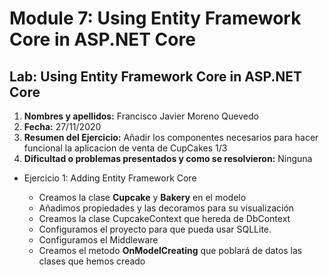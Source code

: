 # Module 7: Using Entity Framework Core in ASP.NET Core

## Lab: Using Entity Framework Core in ASP.NET Core

1. **Nombres y apellidos:** Francisco Javier Moreno Quevedo
2. **Fecha:** 27/11/2020
3. **Resumen del Ejercicio:** Añadir los componentes necesarios para hacer funcional la aplicacion de venta de CupCakes 1/3 
4. **Dificultad o problemas presentados y como se resolvieron:** Ninguna



- Ejercicio 1: Adding Entity Framework Core 

  - Creamos la clase **Cupcake** y **Bakery** en el modelo
  - Añadimos propiedades y las decoramos para su visualización
  - Creamos la clase CupcakeContext que hereda de DbContext
  - Configuramos el proyecto para que pueda usar SQLLite.
  - Configuramos el Middleware
  - Creamos el metodo **OnModelCreating** que poblará de datos las clases que hemos creado